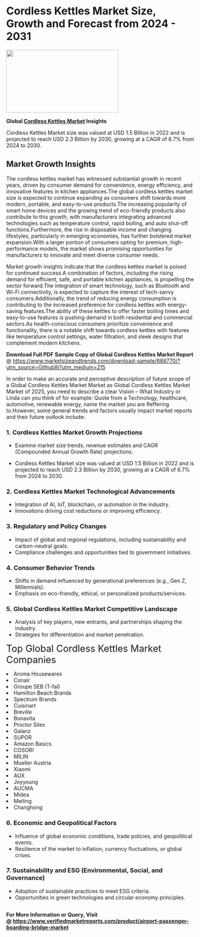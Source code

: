 <H1>Cordless Kettles Market Size, Growth and Forecast from 2024 - 2031</H1><img class="aligncenter size-medium wp-image-584254" src="https://thirdeyenews.in/wp-content/uploads/2024/09/Global-Market-Research-300x168.jpeg" alt="" width="300" height="168" /><p><strong>Global&nbsp;<a href="https://www.marketsizeandtrends.com/download-sample/688770/?utm_source=Github8j?utm_medium=215">Cordless Kettles Market</a> Insights</strong></p><p>Cordless Kettles Market size was valued at USD 1.5 Billion in 2022 and is projected to reach USD 2.3 Billion by 2030, growing at a CAGR of 6.7% from 2024 to 2030.</p><p><h2>Market Growth Insights</h2> <p>The cordless kettles market has witnessed substantial growth in recent years, driven by consumer demand for convenience, energy efficiency, and innovative features in kitchen appliances.The global cordless kettles market size is expected to continue expanding as consumers shift towards more modern, portable, and easy-to-use products.The increasing popularity of smart home devices and the growing trend of eco-friendly products also contribute to this growth, with manufacturers integrating advanced technologies such as temperature control, rapid boiling, and auto shut-off functions.Furthermore, the rise in disposable income and changing lifestyles, particularly in emerging economies, has further bolstered market expansion.With a larger portion of consumers opting for premium, high-performance models, the market shows promising opportunities for manufacturers to innovate and meet diverse consumer needs.</p> <p>Market growth insights indicate that the cordless kettles market is poised for continued success.A combination of factors, including the rising demand for efficient, safe, and portable kitchen appliances, is propelling the sector forward.The integration of smart technology, such as Bluetooth and Wi-Fi connectivity, is expected to capture the interest of tech-savvy consumers.Additionally, the trend of reducing energy consumption is contributing to the increased preference for cordless kettles with energy-saving features.The ability of these kettles to offer faster boiling times and easy-to-use features is pushing demand in both residential and commercial sectors.As health-conscious consumers prioritize convenience and functionality, there is a notable shift towards cordless kettles with features like temperature control settings, water filtration, and sleek designs that complement modern kitchens.</p> <p><span class=""><strong>Download Full PDF Sample Copy of Global Cordless Kettles Market Report</strong> @ <a href="https://www.marketsizeandtrends.com/download-sample/688770/?utm_source=Github8j?utm_medium=215" target="_blank">https://www.marketsizeandtrends.com/download-sample/688770/?utm_source=Github8j?utm_medium=215</a></span></p><p>In order to make an accurate and perceptive description of future scope of a Global&nbsp;Cordless Kettles Market Market as Global&nbsp;Cordless Kettles Market Market of 2025, you need to describe a clear Vision &ndash; What Industry or Linda can you think of for example: Quote from a Technology, healthcare, automotive, renewable energy, name the market you are Reffering to.However, some general trends and factors usually impact market reports and their future outlook include:</p><h3>1.&nbsp;<strong>Cordless Kettles Market Growth Projections</strong></h3><ul><li>Examine market size trends, revenue estimates and CAGR (Compounded Annual Growth Rate) projections.</li><li><p>Cordless Kettles Market size was valued at USD 1.5 Billion in 2022 and is projected to reach USD 2.3 Billion by 2030, growing at a CAGR of 6.7% from 2024 to 2030.</p></li></ul><h3>2.&nbsp;<strong>Cordless Kettles Market Technological Advancements</strong></h3><ul><li>Integration of AI, IoT, blockchain, or automation in the industry.</li><li>Innovations driving cost reductions or improving efficiency.</li></ul><h3>3.&nbsp;<strong>Regulatory and Policy Changes</strong></h3><ul><li>Impact of global and regional regulations, including sustainability and carbon-neutral goals.</li><li>Compliance challenges and opportunities tied to government initiatives.</li></ul><h3>4.&nbsp;<strong>Consumer Behavior Trends</strong></h3><ul><li>Shifts in demand influenced by generational preferences (e.g., Gen Z, Millennials).</li><li>Emphasis on eco-friendly, ethical, or personalized products/services.</li></ul><h3>5.&nbsp;<strong>Global Cordless Kettles Market Competitive Landscape</strong></h3><ul><li>Analysis of key players, new entrants, and partnerships shaping the industry.</li><li>Strategies for differentiation and market penetration.</li></ul><p data-pm-slice="1 1 []"><span style="color: inherit; font-family: inherit; font-size: 25px;">Top Global Cordless Kettles Market Companies</span></p><div class="" data-test-id=""><p><li>Aroma Housewares</li><li> Conair</li><li> Groupe SEB (T-fal)</li><li> Hamilton Beach Brands</li><li> Spectrum Brands</li><li> Cuisinart</li><li> Breville</li><li> Bonavita</li><li> Proctor Silex</li><li> Galanz</li><li> SUPOR</li><li> Amazon Basics</li><li> COSORI</li><li> MILIN</li><li> Mueller Austria</li><li> Xiaomi</li><li> AUX</li><li> Joyyoung</li><li> AUCMA</li><li> Midea</li><li> Meiling</li><li> Changhong</li></p></div><h3>6.&nbsp;<strong>Economic and Geopolitical Factors</strong></h3><ul><li>Influence of global economic conditions, trade policies, and geopolitical events.</li><li>Resilience of the market to inflation, currency fluctuations, or global crises.</li></ul><h3>7.&nbsp;<strong>Sustainability and ESG (Environmental, Social, and Governance)</strong></h3><ul><li>Adoption of sustainable practices to meet ESG criteria.</li><li>Opportunities in green technologies and circular economy principles.</li></ul><h2><strong style="font-size: 14px;">For More Information or Query, Visit @&nbsp;</strong><a style="background-color: #ffffff; font-size: 14px;" href="https://www.marketsizeandtrends.com/report/cordless-kettles-market/" target="_blank">https://www.verifiedmarketreports.com/product/airport-passenger-boarding-bridge-market</a></h2>